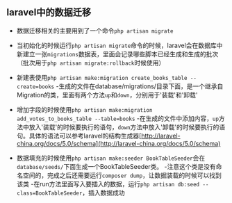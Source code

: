 ## laravel中的数据迁移
* 数据迁移相关的主要用到了一个命令`php artisan migrate`

* 当初始化的时候运行`php artisan migrate`命令的时候，laravel会在数据库中新建立一张`migrations`数据表，里面会记录哪些脚本已经生成和生成的批次（批次用于`php artisan migrate:rollback`时候使用）

* 新建表使用`php artisan make:migration create_books_table --create=books`
	-生成的文件在database/migrations/目录下面，是一个继承自Migration的类，里面有两个方法`up`和`down`，分别用于'装载'和'卸载'

* 增加字段的时候使用`php artisan make:migration add_votes_to_books_table --table=books`
	-在生成的文件中添加内容，`up`方法中放入'装载'的时候要执行的语句，`down`方法中放入'卸载'的时候要执行的语句。具体的语法可以参考laravel的结构生成器[http://laravel-china.org/docs/5.0/schema](http://laravel-china.org/docs/5.0/schema)

* 数据填充的时候使用`php artisan make:seeder BookTableSeeder`会在`database/seeds/`下面生成一个BookTableSeeder类。
	-注意这个类是没有命名空间的，完成之后还需要运行`composer dump`，让数据装载的时候可以找到该类
	-在run方法里面写入要插入的数据，运行`php artisan db:seed --class=BookTableSeeder`，插入数据成功
